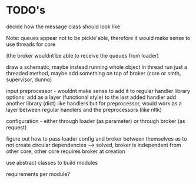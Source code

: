# TODO's
decide how the message class should look like

Note:
queues appear not to be pickle'able,
therefore it would make sense to use threads for core 

(the broker wouldnt be able to receive the queues from loader)

draw a schematic, maybe instead running whole object in thread run just a threaded method,
maybe add something on top of broker (core or smth, supervisor, dunno)

input preprocessor - wouldnt make sense to add it to regular handler library
options:
    add as a layer (functional style) to the last added handler
    add another library (dict) like handlers but for preprocessor, would work as a layer between regular handlers
        and the preprocessors (like nltk)


configuration - either through loader (as parameter) or through broker (as request)

figure out how to pass loader config and broker between themselves as to not create circular dependencies
--> solved, broker is independent from other core, other core requires broker at creation

use abstract classes to build modules


requirements per module?